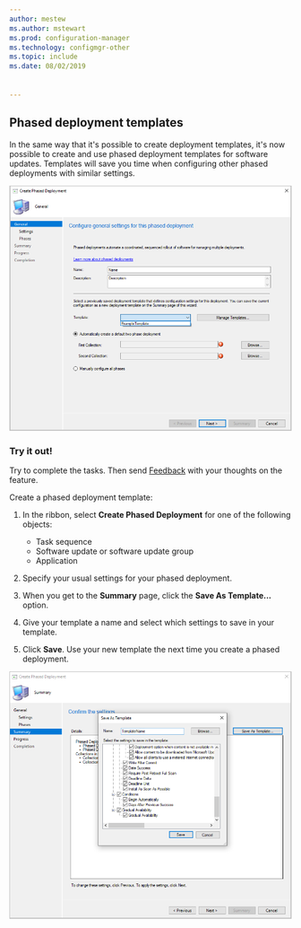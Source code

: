 ```yaml
---
author: mestew
ms.author: mstewart
ms.prod: configuration-manager
ms.technology: configmgr-other
ms.topic: include
ms.date: 08/02/2019


---
```


## Phased deployment templates
<!--4961086-->
In the same way that it's possible to create deployment templates, it's now possible to create and use phased deployment templates for software updates. Templates will save you time when configuring other phased deployments with similar settings.

![Use a template for phased deployments](../../media/4961086-phased-deployment-use-template.png)

### Try it out!

Try to complete the tasks. Then send [Feedback](/sccm/core/understand/find-help#product-feedback) with your thoughts on the feature.

Create a phased deployment template:

1. In the ribbon, select **Create Phased Deployment** for one of the following objects:

   - Task sequence
   - Software update or software update group
   - Application

1. Specify your usual settings for your phased deployment.
1. When you get to the **Summary** page, click the **Save As Template...** option.
1. Give your template a name and select which settings to save in your template.
1. Click **Save**. Use your new template the next time you create a phased deployment.

![Save a template for phased deployments](../../media/4961086-phased-deployment-save-template.png)